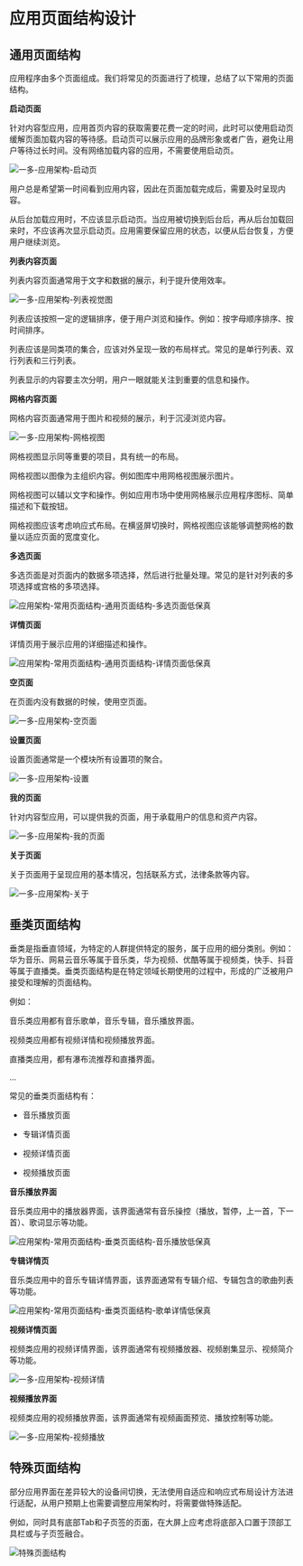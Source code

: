 # 应用页面结构设计


## 通用页面结构

应用程序由多个页面组成。我们将常见的页面进行了梳理，总结了以下常用的页面结构。

**启动页面**

针对内容型应用，应用首页内容的获取需要花费一定的时间，此时可以使用启动页缓解页面加载内容的等待感。启动页可以展示应用的品牌形象或者广告，避免让用户等待过长时间。没有网络加载内容的应用，不需要使用启动页。

![一多-应用架构-启动页](figures/一多-应用架构-启动页.png)

用户总是希望第一时间看到应用内容，因此在页面加载完成后，需要及时呈现内容。

从后台加载应用时，不应该显示启动页。当应用被切换到后台后，再从后台加载回来时，不应该再次显示启动页。应用需要保留应用的状态，以便从后台恢复，方便用户继续浏览。

**列表内容页面**

列表内容页面通常用于文字和数据的展示，利于提升使用效率。

![一多-应用架构-列表视觉图](figures/一多-应用架构-列表视觉图.png)

列表应该按照一定的逻辑排序，便于用户浏览和操作。例如：按字母顺序排序、按时间排序。

列表应该是同类项的集合，应该对外呈现一致的布局样式。常见的是单行列表、双行列表和三行列表。

列表显示的内容要主次分明，用户一眼就能关注到重要的信息和操作。

**网格内容页面**

网格内容页面通常用于图片和视频的展示，利于沉浸浏览内容。

![一多-应用架构-网格视图](figures/一多-应用架构-网格视图.png)

网格视图显示同等重要的项目，具有统一的布局。

网格视图以图像为主组织内容。例如图库中用网格视图展示图片。

网格视图可以辅以文字和操作。例如应用市场中使用网格展示应用程序图标、简单描述和下载按钮。

网格视图应该考虑响应式布局。在横竖屏切换时，网格视图应该能够调整网格的数量以适应页面的宽度变化。

**多选页面**

多选页面是对页面内的数据多项选择，然后进行批量处理。常见的是针对列表的多项选择或宫格的多项选择。

![应用架构-常用页面结构-通用页面结构-多选页面低保真](figures/应用架构-常用页面结构-通用页面结构-多选页面低保真.png)

**详情页面**

详情页用于展示应用的详细描述和操作。

![应用架构-常用页面结构-通用页面结构-详情页面低保真](figures/应用架构-常用页面结构-通用页面结构-详情页面低保真.png)

**空页面**

在页面内没有数据的时候，使用空页面。

![一多-应用架构-空页面](figures/一多-应用架构-空页面.png)

**设置页面**

设置页面通常是一个模块所有设置项的聚合。

![一多-应用架构-设置](figures/一多-应用架构-设置.png)

**我的页面**

针对内容型应用，可以提供我的页面，用于承载用户的信息和资产内容。

![一多-应用架构-我的页面](figures/一多-应用架构-我的页面.png)

**关于页面**

关于页面用于呈现应用的基本情况，包括联系方式，法律条款等内容。

![一多-应用架构-关于](figures/一多-应用架构-关于.png)


## 垂类页面结构

垂类是指垂直领域，为特定的人群提供特定的服务，属于应用的细分类别。例如：华为音乐、网易云音乐等属于音乐类，华为视频、优酷等属于视频类，快手、抖音等属于直播类。垂类页面结构是在特定领域长期使用的过程中，形成的广泛被用户接受和理解的页面结构。

例如：

音乐类应用都有音乐歌单，音乐专辑，音乐播放界面。

视频类应用都有视频详情和视频播放界面。

直播类应用，都有瀑布流推荐和直播界面。

...

常见的垂类页面结构有：

- 音乐播放页面

- 专辑详情页面

- 视频详情页面

- 视频播放页面

**音乐播放界面**

音乐类应用中的播放器界面，该界面通常有音乐操控（播放，暂停，上一首，下一首）、歌词显示等功能。

![应用架构-常用页面结构-垂类页面结构-音乐播放低保真](figures/应用架构-常用页面结构-垂类页面结构-音乐播放低保真.png)

**专辑详情页**

音乐类应用中的音乐专辑详情界面，该界面通常有专辑介绍、专辑包含的歌曲列表等功能。

![应用架构-常用页面结构-垂类页面结构-歌单详情低保真](figures/应用架构-常用页面结构-垂类页面结构-歌单详情低保真.png)

**视频详情页面**

视频类应用的视频详情界面，该界面通常有视频播放器、视频剧集显示、视频简介等功能。

![一多-应用架构-视频详情](figures/一多-应用架构-视频详情.png)

**视频播放界面**

视频类应用的视频播放界面，该界面通常有视频画面预览、播放控制等功能。

![一多-应用架构-视频播放](figures/一多-应用架构-视频播放.png)


## 特殊页面结构

部分应用界面在差异较大的设备间切换，无法使用自适应和响应式布局设计方法进行适配，从用户预期上也需要调整应用架构时，将需要做特殊适配。

例如，同时具有底部Tab和子页签的页面，在大屏上应考虑将底部入口置于顶部工具栏或与子页签融合。

![特殊页面结构](figures/特殊页面结构.png)
